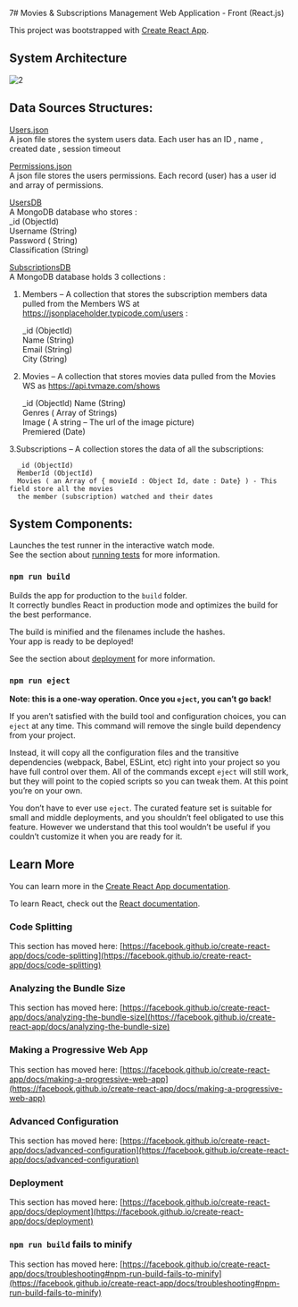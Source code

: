 7# Movies & Subscriptions Management Web Application - Front (React.js)





This project was bootstrapped with [Create React App](https://github.com/facebook/create-react-app).

## System Architecture

![2](https://user-images.githubusercontent.com/41838762/214542500-ae643b80-284c-44ad-b7a7-f46088482225.png)

## Data Sources Structures:

<ins>Users.json</ins><br/>
A json file stores the system users data. Each user has an ID , name , created date , session timeout

<ins>Permissions.json</ins><br/>
A json file stores the users permissions. Each record (user) has a user id and array of permissions.


<ins>UsersDB</ins><br/>
A MongoDB database who stores :<br/>
     _id (ObjectId)<br/>
    Username (String)<br/>
    Password ( String)<br/>
    Classification (String)<br/>

<ins>SubscriptionsDB</ins><br/>
A MongoDB database holds 3 collections :
1. Members – A collection that stores the subscription members data pulled from the
Members WS at https://jsonplaceholder.typicode.com/users :

    _id (ObjectId)<br/>
    Name (String)<br/>
    Email (String)<br/>
    City (String)<br/>
    
2. Movies – A collection that stores movies data pulled from the Movies WS as
https://api.tvmaze.com/shows

     _id (ObjectId)
     Name (String)<br/>
     Genres ( Array of Strings) <br/>
     Image ( A string – The url of the image picture)<br/>
     Premiered (Date)<br/>
     
     
3.Subscriptions – A collection stores the data of all the subscriptions:<br/>

      _id (ObjectId)
      MemberId (ObjectId)
      Movies ( an Array of { movieId : Object Id, date : Date} ) - This field store all the movies
      the member (subscription) watched and their dates

## System Components:

Launches the test runner in the interactive watch mode.\
See the section about [running tests](https://facebook.github.io/create-react-app/docs/running-tests) for more information.

### `npm run build`

Builds the app for production to the `build` folder.\
It correctly bundles React in production mode and optimizes the build for the best performance.

The build is minified and the filenames include the hashes.\
Your app is ready to be deployed!

See the section about [deployment](https://facebook.github.io/create-react-app/docs/deployment) for more information.

### `npm run eject`

**Note: this is a one-way operation. Once you `eject`, you can’t go back!**

If you aren’t satisfied with the build tool and configuration choices, you can `eject` at any time. This command will remove the single build dependency from your project.

Instead, it will copy all the configuration files and the transitive dependencies (webpack, Babel, ESLint, etc) right into your project so you have full control over them. All of the commands except `eject` will still work, but they will point to the copied scripts so you can tweak them. At this point you’re on your own.

You don’t have to ever use `eject`. The curated feature set is suitable for small and middle deployments, and you shouldn’t feel obligated to use this feature. However we understand that this tool wouldn’t be useful if you couldn’t customize it when you are ready for it.

## Learn More

You can learn more in the [Create React App documentation](https://facebook.github.io/create-react-app/docs/getting-started).

To learn React, check out the [React documentation](https://reactjs.org/).

### Code Splitting

This section has moved here: [https://facebook.github.io/create-react-app/docs/code-splitting](https://facebook.github.io/create-react-app/docs/code-splitting)

### Analyzing the Bundle Size

This section has moved here: [https://facebook.github.io/create-react-app/docs/analyzing-the-bundle-size](https://facebook.github.io/create-react-app/docs/analyzing-the-bundle-size)

### Making a Progressive Web App

This section has moved here: [https://facebook.github.io/create-react-app/docs/making-a-progressive-web-app](https://facebook.github.io/create-react-app/docs/making-a-progressive-web-app)

### Advanced Configuration

This section has moved here: [https://facebook.github.io/create-react-app/docs/advanced-configuration](https://facebook.github.io/create-react-app/docs/advanced-configuration)

### Deployment

This section has moved here: [https://facebook.github.io/create-react-app/docs/deployment](https://facebook.github.io/create-react-app/docs/deployment)

### `npm run build` fails to minify

This section has moved here: [https://facebook.github.io/create-react-app/docs/troubleshooting#npm-run-build-fails-to-minify](https://facebook.github.io/create-react-app/docs/troubleshooting#npm-run-build-fails-to-minify)
